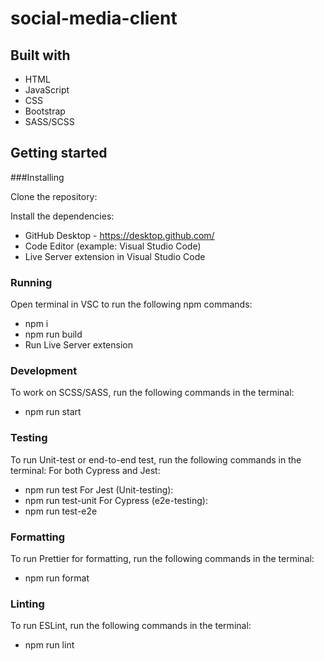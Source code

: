 # social-media-client

## Built with
- HTML
- JavaScript
- CSS
- Bootstrap
- SASS/SCSS

## Getting started

###Installing

Clone the repository:

Install the dependencies:

- GitHub Desktop - https://desktop.github.com/
- Code Editor (example: Visual Studio Code)
- Live Server extension in Visual Studio Code

### Running
Open terminal in VSC to run the following npm commands:
- npm i
- npm run build
- Run Live Server extension

### Development
To work on SCSS/SASS, run the following commands in the terminal:

- npm run start

### Testing
To run Unit-test or end-to-end test, run the following commands in the terminal:
For both Cypress and Jest:
- npm run test
For Jest (Unit-testing):
- npm run test-unit
For Cypress (e2e-testing):
- npm run test-e2e 

### Formatting
To run Prettier for formatting, run the following commands in the terminal:
- npm run format

### Linting
To run ESLint, run the following commands in the terminal:
- npm run lint
